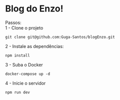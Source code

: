 # Blog do Enzo!

Passos:
<br>
1 - Clone o projeto
```
git clone git@github.com:Guga-Santos/blogEnzo.git
```
2 - Instale as dependências:
```
npm install
```
3 - Suba o Docker
```
docker-compose up -d
```
4 - Inicie o servidor
```
npm run dev
```

